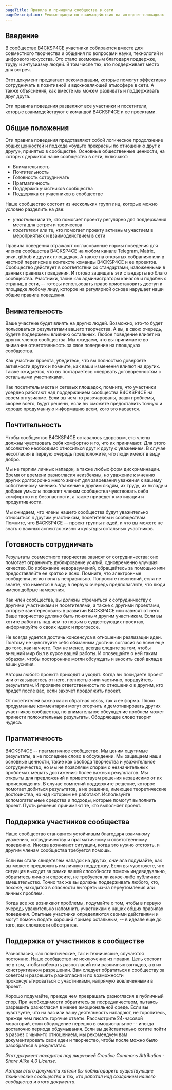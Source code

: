 ```yaml
---
pageTitle: Правила и принципы сообщества в сети
pageDescription: Рекомендации по взаимодействию на интернет-площадках
---
```


## Введение

В [сообществе B4CKSP4CE](/) участники собираются вместе для совместного творчества и общения по вопросами науки, технологий и цифрового искусства. Это стало возможным благодаря поддержке, труду и энтузиазму людей. В том числе тех, кто поддерживает место для встреч.

Этот документ предлагает рекомендации, которые помогут эффективно сотрудничать в позитивной и вдохновляющей атмосфере в сети. А также объяснения, как вместе мы можем развивать и поддерживать друг друга.

Эти правила поведения разделяют все участники и посетители, которые взаимодействуют с командой B4CKSP4CE и ее проектами.

## Общие положения

Эти правила поведения представляют собой логическое продолжение [общих ценностей](/wiki/principles-rules) и подхода «будьте прекрасны по отношению друг к другу», принятых в сообществе. Основные общественные ценности, на которых держится наше сообщество в сети, включают:

+ Внимательность
+ Почтительность
+ Готовность сотрудничать
+ Прагматичность
+ Поддержка участников сообщества
+ Поддержка от участников в сообществе

Наше сообщество состоит из нескольких групп лиц, которые можно условно разделить на две:

+ *участники* или те, кто помогает проекту регулярно для поддержания места для встреч и творчества
+ *посетители* или те, кто помогает проекту активным участием в мероприятиях и взаимодействием в сети

Правила поведения отражают согласованные нормы поведения для членов сообщества B4CKSP4CE на любом канале Telegram, Matrix, вики, github и других площадках. А также на открытых собраниях или в частной переписке в контексте команды B4CKSP4CE и ее проектов. Сообщество действует в соответствии со стандартами, изложенными в данных правилах поведения. И готово защищать эти стандарты во благо сообщества. Участники, такие как администраторы каналов и подобных страниц в сети, -- готовы использовать право приостановить доступ к площадке любому лицу, которое на регулярной основе нарушает наши общие правила поведения.

## Внимательность

Ваше участние будет влиять на других людей. Возможно, кто-то будет пользоваться результатами вашего творчества. А вы, в свою очередь, будете подвержены влиянию остальных. Любое поведение влияет на других членов сообщества. Мы ожидаем, что вы принимаете во внимание ответственность за свое поведение на площадках сообщества.

Как участник проекта, убедитесь, что вы полностью доверяете активности других и помните, как ваши изменения влияют на других. Также ожидается, что вы постараетесь следовать договоренностям с остальными участниками.

Как посетитель места и сетевых площадок, помните, что участники усердно работают над поддержанием сообщества B4CKSP4CE на своем энтузиазме. Если вы чем-то разочарованы, ваши проблемы, скорее всего, будут решены, если вы сможете предоставить точную и хорошо продуманную информацию всем, кого это касается.

## Почтительность

Чтобы сообщество B4CKSP4CE оставалось здоровым, его члены должны чувствовать себя комфортно и то, что их принимают. Для этого абсолютно необходимо относиться друг к другу с уважением. В случае несогласия в первую очередь предположите, что люди имеют в виду добро.

Мы не терпим личных нападок, а также любых форм дискриминации. Время от времени разногласия неизбежны, но уважение к мнению других долгосрочно много значит для завоевания уважения к вашему собственному мнению. Уважение к другим людям, их труду, их вкладу и добрые умыслы позволят членам сообщества чувствовать себя комфортно и в безопасности, а также приведет к мотивации и продуктивности.

Мы ожидаем, что члены нашего сообщества будут уважительно относиться к другим участникам, посетителям и сообществам. Помните, что B4CKSP4CE -- проект группы людей, и что вы можете не знать о важных аспектах жизни и культуры остальных участников.

## Готовность сотрудничать

Результаты совместного творчества зависят от сотрудничества: оно помогает ограничить дублирование усилий, одновременно улучшая качество. Во избежание недоразумений, обращайтесь за помощью или предоставляйте ее кратко и ясно. Помните, что электронные сообщения легко понять неправильно. Попросите пояснений, если не знаете, что имеется в виду; в первую очередь предполагайте, что люди имеют добрые намерения.

Как член сообщества, вы должны стремиться к сотрудничеству с другими участниками и посетителями, а также с другими проектами, которые заинтересованы в развитии B4CKSP4CE или зависят от него. Ваше творчество должно быть понятным другим участникам. Если вы хотите работать над чем-то новым в существующих проектах, информируйте о своих идеях и прогрессе.

Не всегда удается достичь консенсуса в отношении реализации идеи. Поэтому не чувствуйте себя обязанным достичь согласия во всем еще до того, как начнете. Тем не менее, всегда следите за тем, чтобы внешний мир был в курсе вашей работы. И оповещайте о ней таким образом, чтобы посторонние могли обсуждать и вносить свой вклад в ваши усилия.

Авторы любого проекта приходят и уходят. Когда вы покидаете проект или отказываетесь от него, полностью или частично, порадуйтесь результатам. И проявите ответственность по отношению к другим, кто придет после вас, если захочет продолжить проект.

От посетителей важна как и обратная связь, так и ее форма. Плохо продуманные комментарии могут огорчить и демотивировать других участников сообщества, но внимательное обсуждение проблем может принести положительные результаты. Ободряющее слово творит чудеса.

## Прагматичность

B4CKSP4CE -- прагматичное сообщество. Мы ценим ощутимые результаты, а не последнее слово в обсуждении. Мы защищаем наши основные ценности, такие как свобода творчества и уважительное сотрудничество, но мы не позволяем спорам о незначительных проблемах мешать достижению более важных результатов. Мы открыты для предложений и приветствуем решения независимо от их происхождения. В случае сомнений поддержите решение, которое помогает добиться результатов, а не решение, имеющее теоретические достоинства, но над которым не работают. Используйте вспомогательные средства и подходы, которые помогут выполнить проект. Пусть решения принимают те, кто выполняет проект.

## Поддержка участников сообщества

Наше сообщество становится устойчивым благодаря взаимному уважению, сотрудничеству и прагматичному и ответственному поведению. Иногда возникают ситуации, когда это нужно отстоять, и другим членам сообщества требуется помощь.

Если вы стали свидетелем нападок на других, сначала подумайте, как вы можете предложить им личную поддержку. Если вы чувствуете, что ситуация выходит за рамки вашей способности помочь индивидуально, обратитесь лично и спросите, не требуется ли какое-либо публичное вмешательство. Точно так же вы должны поддерживать любого, кто, похоже, находится в опасности выгореть из-за переутомления или личных проблем.

Когда все же возникают проблемы, подумайте о том, чтобы в первую очередь уважительно напомнить участникам о наших общих правилах поведения. Опытные участники определяются своими действиями и могут помочь подать хороший пример остальным, -- в идеале еще до того, как сложности обострятся.

## Поддержка от участников в сообществе

Разногласия, как политические, так и технические, случаются постоянно. Наше сообщество не исключение из правил. Цель состоит не в том, чтобы избежать разногласий или различных взглядов, а в их конструктивном разрешении. Вам следует обратиться к сообществу за советом и разрешить разногласия и по возможности проконсультироваться с участниками, напрямую вовлеченными в проект.

Хорошо подумайте, прежде чем превращать разногласия в публичный спор. При необходимости обратитесь за посредничеством, пытаясь разрешить разногласия в менее эмоциональной среде. Если вы чувствуете, что на вас или вашу деятельность нападают, не торопитесь, прежде чем писать горячие ответы. Рассмотрите 24-часовой мораторий, если обсуждение перешло в эмоциональное -- иногда достаточно периода обдумывания. Если вы действительно хотите пойти в разрез с чьим-то отношением, мы рекомендуем вам документировать свои идеи и творчество, чтобы после можно было разобраться в результатах.

*Этот документ находится под лицензией Creative Commons Attribution - Share Alike 4.0 License.*

*Авторы этого документа хотели бы поблагодарить существующие технические сообщества и тех, кто работал над созданием нашего сообщества и этого документа.*


